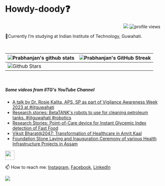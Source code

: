 <h1> Howdy-doody❓  </h1>
<p align='center'>
</p>
<p align="right">
  <img src="https://img.shields.io/github/forks/prabhanjan-jadhav/prabhanjan-jadhav?style=social"></img>
  <img src="https://gpvc.arturio.dev/prabhanjan-jadhav" alt="profile views">
</p>


🏫Currently I’m studying at Indian Institute of Technology, Guwahati. 


<br>

| ![Prabhanjan's github stats](https://github-readme-stats.vercel.app/api?username=prabhanjan-jadhav&show_icons=true&theme=tokyonight) | ![Prabhanjan's GitHub Streak](https://github-readme-streak-stats.herokuapp.com/?user=prabhanjan-jadhav&theme=tokyonight) |
| --- | --- |
| ![Github Stars](https://github-readme-stats.vercel.app/api?username=prabhanjan-jadhav&show_icons=true&locale=en&count_private=true&hide_rank=true&custom_title=My%20GitHub%20Stats&disable_animations=true&theme=tokyonight)

<br>


##### Some videos from IITG's YouTube Channel
<!-- YOUTUBE-VIDEOS-LIST:START -->
- [A talk by Dr. Rosie Kalita, APS, SP as part of Vigilance Awareness Week 2023 at #iitguwahati](https://www.youtube.com/watch?v=Tn1OULMLEg8)
- [Research stories: BetaTANK&#39;s robots to use for cleaning petroleum tanks. #iitguwahati #robotics](https://www.youtube.com/watch?v=7V9HJw1p4LM)
- [Research Stories: Point-of-Care device for Instant Glycemic Index detection of Fast Food](https://www.youtube.com/watch?v=HSBhXy4_8SI)
- [Viksit Bharat@2047: Transformation of Healthcare in Amrit Kaal](https://www.youtube.com/watch?v=tz0lHVdB1nE)
- [Foundation Stone Laying and Inauguration Ceremony of various Health Infrastructure Projects in Assam](https://www.youtube.com/watch?v=cB7NvhZ215U)
<!-- YOUTUBE-VIDEOS-LIST:END -->
<p align="left">
<img src = "https://raw.githubusercontent.com/MartinHeinz/MartinHeinz/master/wave.gif" width = 30px>
</p>

📫 How to reach me: [Instagram](https://www.instagram.com/prabhanjanjadhav273/), [Facebook](https://www.facebook.com/profile.php?id=100075065617822), [LinkedIn](https://www.linkedin.com/in/prabhanjan-jadhav-18a176224/)

<p align="left">
  <img src="https://capsule-render.vercel.app/api?type=waving&color=gradient&height=60&section=footer&width=100"/>
</p>
<!--
**prabhanjan-jadhav/prabhanjan-jadhav** is a ✨ _special_ ✨ repository because its `README.md` (this file) appears on your GitHub profile.
